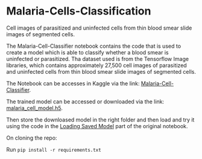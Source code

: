 # Malaria-Cells-Classification
Cell images of parasitized and uninfected cells from thin blood smear slide images of segmented cells.

The Malaria-Cell-Classifier notebook contains the code that is used to create a model which is able to classify whether a blood smear is uninfected or parasitized.
Tha dataset used is from the Tensorflow Image libraries, which contains approximately 27,500 cell images of parasitized and uninfected cells from thin blood smear slide images of segmented cells.

The Notebook can be accesses in Kaggle via the link: [Malaria-Cell-Classifier](https://www.kaggle.com/code/jothammasila/malaria-cell-classifier/edit). 

The trained model can be accessed or downloaded via the link: [malaria_cell_model.h5](https://drive.google.com/file/d/1CL08QS4vqxohc-DhGMzEVDLyhuZsf0CX/view?usp=sharing).

Then store the downloased model in the right folder and then load and try it using the code in the [Loading Saved Model](https://www.kaggle.com/code/jothammasila/malaria-cell-classifier/edit) part of the original notebook.

On cloning the repo:

Run `pip install -r requirements.txt`
